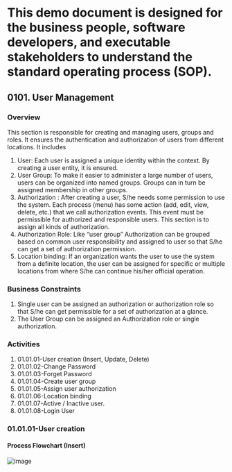 # This demo document is designed for the business people, software developers, and executable stakeholders to understand the standard operating process (SOP).

## 0101. User Management
### Overview
This section is responsible for creating and managing users, groups and roles. It ensures the authentication and authorization of users from different locations. It includes 
1.	User: Each user is assigned a unique identity within the context. By creating a user entity, it is ensured.
2.	User Group: To make it easier to administer a large number of users, users can be organized into named groups. Groups can in turn be assigned membership in other groups. 
3.	Authorization : After creating a user, S/he needs some permission to use the system. Each process (menu) has some action (add, edit, view, delete, etc.) that we call authorization events. This event must be permissible for authorized and responsible users. This section is to assign all kinds of authorization. 
4.	Authorization Role: Like “user group” Authorization can be grouped based on common user responsibility and assigned to user so that S/he can get a set of authorization permission.
5.	Location binding: If an organization wants the user to use the system from a definite location, the user can be assigned for specific or multiple locations from where S/he can continue his/her official operation.

### Business Constraints
1.	Single user can be assigned an authorization or authorization role so that S/he can get permissible for a set of authorization at a glance.
2.	The User Group can be assigned an Authorization role or single authorization.
### Activities 
1.	01.01.01-User creation (Insert, Update, Delete)
2.	01.01.02-Change Password
3.	01.01.03-Forget Password
4.	01.01.04-Create user group
5.	01.01.05-Assign user authorization
6.	01.01.06-Location binding
7.	01.01.07-Active / Inactive user.
8.	01.01.08-Login User

### 01.01.01-User creation
#### Process Flowchart (Insert)

![image](https://github.com/iqbaldiit/SOPs/assets/11534659/c32d412c-3178-4bc2-a757-1f58d8d29043)

